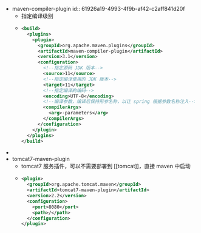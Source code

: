 - maven-compiler-plugin
  id:: 61926a19-4993-4f9b-af42-c2aff841d20f
	- 指定编译级别
	- ```xml
	  <build>
	    <plugins>
	      <plugin>
	        <groupId>org.apache.maven.plugins</groupId>
	        <artifactId>maven-compiler-plugin</artifactId>
	        <version>3.1</version>
	        <configuration>
	          <!--指定源码 JDK 版本-->
	          <source>11</source>
	          <!--指定编译使用的 JDK 版本-->
	          <target>11</target>
	          <!--指定编译的编码-->
	          <encoding>UTF-8</encoding>
	          <!--编译参数，编译后保持形参名称，以让 spring 根据参数名称注入-->
	          <compilerArgs>
	            <arg>-parameters</arg>
	          </compilerArgs>
	        </configuration>
	      </plugin>
	    </plugins>
	  </build>
	  ```
-
- tomcat7-maven-plugin
	- tomcat7 服务插件，可以不需要部署到 [[tomcat]]，直接 maven 中启动
	- ```xml
	  <plugin>
	    <groupId>org.apache.tomcat.maven</groupId>
	    <artifactId>tomcat7-maven-plugin</artifactId>
	    <version>2.2</version>
	    <configuration>
	      <port>8080</port>
	      <path>/</path>
	    </configuration>
	  </plugin>
	  ```